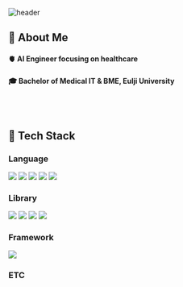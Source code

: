 
<!--Header-->
![header](https://capsule-render.vercel.app/api?type=waving&color=gradient&height=250&section=header&text=WIP,%20always%20🐣)

<!--Body-->
## 👀 About Me
#### 🫀 AI Engineer focusing on healthcare
#### 🎓 Bachelor of Medical IT & BME, Eulji University
<br/>
<br/>

## 🧱 Tech Stack
### Language
<!--Python-->
<img src="https://img.shields.io/badge/Python-3776AB?style=flat-square&logo=Python&logoColor=white"/> <!-- C --><img src="https://img.shields.io/badge/C-00599C?style=flat-square&logo=c&logoColor=white"/> <!-- R --><img src="https://img.shields.io/badge/R-276DC3?style=flat-square&logo=r&logoColor=white"/> <!--HTML/CSS--><img src="https://img.shields.io/badge/HTML-E34F26?style=flat-square&logo=html5&logoColor=white"/> <img src="https://img.shields.io/badge/CSS-1572B6?style=flat-square&logo=css3&logoColor=white"/>
<br/>

### Library
<!-- Scikit-learn -->
<img src="https://img.shields.io/badge/Scikit--learn-F7931E?style=flat-square&logo=scikit-learn&logoColor=white"/> <!-- Pandas --><img src="https://img.shields.io/badge/Pandas-150458?style=flat-square&logo=pandas&logoColor=white"/> <!-- Numpy --><img src="https://img.shields.io/badge/NumPy-013243?style=flat-square&logo=numpy&logoColor=white"/> <!--OpneAI--><img src="https://img.shields.io/badge/OpenAI-412991?style=flat-square&logo=openai&logoColor=white"/>
<br/>

### Framework
<img src="https://img.shields.io/badge/Flask-000000?style=flat-square&logo=flask&logoColor=white"/>

### ETC  

